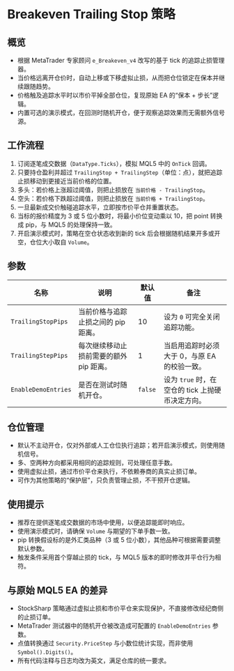 # Breakeven Trailing Stop 策略

## 概览
- 根据 MetaTrader 专家顾问 `e_Breakeven_v4` 改写的基于 tick 的追踪止损管理器。
- 当价格远离开仓价时，自动上移或下移虚拟止损，从而把仓位锁定在保本并继续跟随趋势。
- 价格触及追踪水平时以市价平掉全部仓位，复现原始 EA 的“保本 + 步长”逻辑。
- 内置可选的演示模式，在回测时随机开仓，便于观察追踪效果而无需额外信号源。

## 工作流程
1. 订阅逐笔成交数据（`DataType.Ticks`），模拟 MQL5 中的 `OnTick` 回调。
2. 只要持仓盈利并超过 `TrailingStop + TrailingStep`（单位：点），就把追踪止损移动到更接近当前价格的位置。
3. 多头：若价格上涨超过阈值，则把止损放在 `当前价格 - TrailingStop`。
4. 空头：若价格下跌超过阈值，则把止损放在 `当前价格 + TrailingStop`。
5. 一旦最新成交价触碰追踪水平，立即按市价平仓并重置状态。
6. 当标的报价精度为 3 或 5 位小数时，将最小价位变动乘以 10，把 point 转换成 pip，与 MQL5 的处理保持一致。
7. 开启演示模式时，策略在空仓状态收到新的 tick 后会根据随机结果开多或开空，仓位大小取自 `Volume`。

## 参数
| 名称 | 说明 | 默认值 | 备注 |
| --- | --- | --- | --- |
| `TrailingStopPips` | 当前价格与追踪止损之间的 pip 距离。 | 10 | 设为 `0` 可完全关闭追踪功能。 |
| `TrailingStepPips` | 每次继续移动止损前需要的额外 pip 距离。 | 1 | 当启用追踪时必须大于 0，与原 EA 的校验一致。 |
| `EnableDemoEntries` | 是否在测试时随机开仓。 | `false` | 设为 `true` 时，在空仓的 tick 上抛硬币决定方向。 |

## 仓位管理
- 默认不主动开仓，仅对外部或人工仓位执行追踪；若开启演示模式，则使用随机信号。
- 多、空两种方向都采用相同的追踪规则，可处理任意手数。
- 使用虚拟止损，通过市价平仓来执行，不依赖券商的真实止损订单。
- 可作为其他策略的“保护层”，只负责管理止损，不干预开仓逻辑。

## 使用提示
- 推荐在提供逐笔成交数据的市场中使用，以便追踪能即时响应。
- 使用演示模式时，请确保 `Volume` 与期望的下单手数一致。
- pip 转换假设标的是外汇类品种（3 或 5 位小数），其他品种可根据需要调整默认参数。
- 触发条件采用首个穿越止损的 tick，与 MQL5 版本的即时修改并平仓行为相符。

## 与原始 MQL5 EA 的差异
- StockSharp 策略通过虚拟止损和市价平仓来实现保护，不直接修改经纪商侧的止损订单。
- MetaTrader 测试器中的随机开仓被改造成可配置的 `EnableDemoEntries` 参数。
- 点值转换通过 `Security.PriceStep` 与小数位统计实现，而非使用 `Symbol().Digits()`。
- 所有代码注释与日志均改为英文，满足仓库的统一要求。
